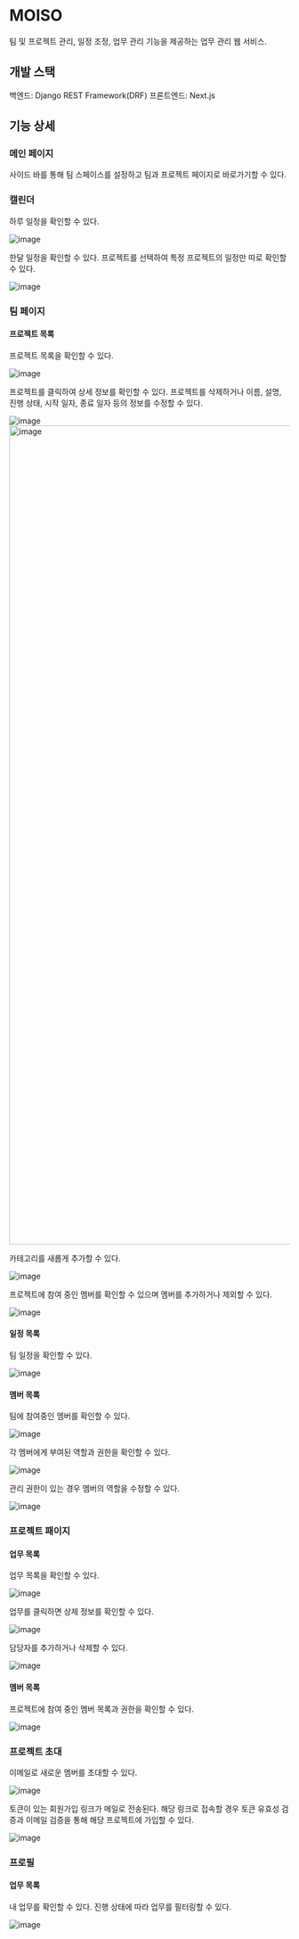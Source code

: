 # MOISO

팀 및 프로젝트 관리, 일정 조정, 업무 관리 기능을 제공하는 업무 관리 웹 서비스.

## 개발 스택

백엔드: Django REST Framework(DRF)
프론트엔드: Next.js

## 기능 상세

### 메인 페이지

사이드 바를 통해 팀 스페이스를 설정하고 팀과 프로젝트 페이지로 바로가기할 수 있다.

### 캘린더

하루 일정을 확인할 수 있다.

![image](https://github.com/user-attachments/assets/2de66897-41e7-4cbc-8c6c-37297e1770f9)

한달 일정을 확인할 수 있다.
프로젝트를 선택하여 특정 프로젝트의 일정만 따로 확인할 수 있다.

![image](https://github.com/user-attachments/assets/7274d486-5bb6-40c3-85a3-d09c04faef02)

### 팀 페이지

#### 프로젝트 목록

프로젝트 목록을 확인할 수 있다.

![image](https://github.com/user-attachments/assets/72d3b09f-142c-4e9b-b054-7b8e31c6192d)

프로젝트를 클릭하여 상세 정보를 확인할 수 있다. 
프로젝트를 삭제하거나 이름, 설명, 진행 상태, 시작 일자, 종료 일자 등의 정보를 수정할 수 있다.

![image](https://github.com/user-attachments/assets/d797f633-1502-415e-841c-f7320d8a5e27)
<img width="1470" alt="image" src="https://github.com/user-attachments/assets/f03f6abc-7d07-43c8-a1e4-b9b23f2b5cec" />


카테고리를 새롭게 추가할 수 있다.

![image](https://github.com/user-attachments/assets/dbb65b2e-ab30-438d-82dd-a3abac169d22)

프로젝트에 참여 중인 멤버를 확인할 수 있으며 멤버를 추가하거나 제외할 수 있다.

![image](https://github.com/user-attachments/assets/409bb125-4fdc-4a76-bb12-9300cb77e310)

#### 일정 목록

팀 일정을 확인할 수 있다.

![image](https://github.com/user-attachments/assets/0e1e597d-f955-41c2-8334-3d2cd0c98b6e)


#### 멤버 목록

팀에 참여중인 멤버를 확인할 수 있다.

![image](https://github.com/user-attachments/assets/80654b68-e376-45fe-9916-88d74229bc7d)

각 멤버에게 부여된 역할과 권한을 확인할 수 있다.

![image](https://github.com/user-attachments/assets/ad35a1ca-c826-46d0-87a0-7975dd17b285)

관리 권한이 있는 경우 멤버의 역할을 수정할 수 있다.

![image](https://github.com/user-attachments/assets/65ca6c13-55de-4e0f-8700-b2b13db25bca)



### 프로젝트 패이지

#### 업무 목록

업무 목록을 확인할 수 있다.

![image](https://github.com/user-attachments/assets/5ac3cf17-73ab-464a-8af7-8ad11d798f9b)

업무를 클릭하면 상제 정보를 확인할 수 있다.

![image](https://github.com/user-attachments/assets/54ab7654-ffaf-4740-9b5a-eeaa621f77fd)

담당자를 추가하거나 삭제할 수 있다.

![image](https://github.com/user-attachments/assets/3ea43db7-f0c9-4180-8f82-de78a16552a1)


#### 멤버 목록

프로젝트에 참여 중인 멤버 목록과 권한을 확인할 수 있다.

![image](https://github.com/user-attachments/assets/9388b20c-8b15-4e44-9cd9-f545e241112e)


### 프로젝트 초대

이메일로 새로운 멤버를 초대할 수 있다.

![image](https://github.com/user-attachments/assets/b44b89da-58ab-4503-b44f-3e7f4a385270)

토큰이 있는 회원가입 링크가 메일로 전송된다. 해당 링크로 접속할 경우 토큰 유효성 검증과 이메일 검증을 통해 해당 프로젝트에 가입할 수 있다.

![image](https://github.com/user-attachments/assets/9e724d0b-f40e-41e6-94c3-1ee46cb9ca9f)


### 프로필

#### 업무 목록

내 업무를 확인할 수 있다. 진행 상태에 따라 업무를 필터링할 수 있다.

![image](https://github.com/user-attachments/assets/5b67362f-dfbd-4ca1-84d9-1341ed31e018)


